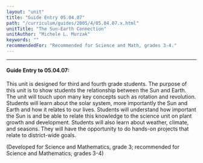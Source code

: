 ```yaml
---
layout: "unit"
title: "Guide Entry 05.04.07"
path: "/curriculum/guides/2005/4/05.04.07.x.html"
unitTitle: "The Sun-Earth Connection"
unitAuthor: "Michele L. Murzak"
keywords: ""
recommendedFor: "Recommended for Science and Math, grades 3-4."
---
```

<body>
<hr/>
<h4>
Guide Entry to 05.04.07:
</h4>
<p>
This unit is designed for third and fourth grade students.  The purpose of this unit is to show students the relationship between the Sun and Earth.  The unit will touch upon many key concepts such as rotation and revolution.  Students will learn about the solar system, more importantly the Sun and Earth and how it relates to our lives.  Students will understand how important the Sun is and be able to relate this knowledge to the science unit on plant growth and development.  Students will also learn about weather, climate, and seasons.  They will have the opportunity to do hands-on projects that relate to district-wide goals.
</p>
<p>
(Developed for Science and Mathematics, grade 3; recommended for Science and Mathematics, grades 3-4)
</p>
</body>
